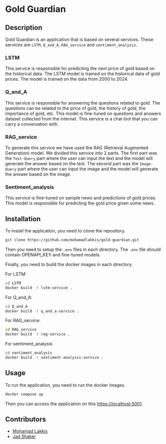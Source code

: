 # Gold Guardian

## Description

Gold Guardian is an application that is based on several services. These services are `LSTM`, `Q_and_A`, `RAG_service` and `sentiment_analysis`.

### LSTM

This service is responsible for predicting the next price of gold based on the historical data. The LSTM model is trained on the historical data of gold prices. The model is trained on the data from 2000 to 2024.

### Q_and_A

This service is responsible for answering the questions related to gold. The questions can be related to the price of gold, the history of gold, the importance of gold, etc. This model is fine-tuned on questions and answers dataset collected from the internet. This service is a chat-bot that you can carry a conversation with.

### RAG_service

To generate this service we have used the RAG (Retrieval Augmented Generation) model. We divided this service into 2 parts. The first part was the `Text-Query` part where the user can input the text and the model will generate the answer based on the text. The second part was the `Image-Query` part where the user can input the image and the model will generate the answer based on the image.

### Sentiment_analysis

This service is fine-tuned on sample news and predictions of gold prices. This model is responsible for predicting the gold price given some news.

## Installation

To install the application, you need to clone the repository.

```bash
git clone https://github.com/mohamadlakkis/gold-guardian.git
```

Then you need to setup the `.env` files in each directory. The `.env` file should contain OPENAPI_KEY and fine-tuned models.

Finally, you need to build the docker images in each directory.

For LSTM:

```bash
cd LSTM
docker build -t lstm-service .
```

For Q_and_A:

```bash
cd Q_and_A
docker build -t q_and_a-service .
```

For RAG_service:

```bash
cd RAG_service
docker build -t rag-service .
```

For sentiment_analysis:

```bash
cd sentiment_analysis
docker build -t sentiment-analysis-service .
```

## Usage

To run the application, you need to run the docker images.

```bash
docker compose up
```

Then you can access the application on this [https://localhost:5001](http://localhost:5001).

## Contributors

- [Mohamad Lakkis](https://github.com/mohamadlakkis)
- [Jad Shaker](https://github.com/jadshaker)
